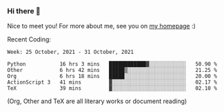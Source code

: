 ### Hi there 👋

Nice to meet you! For more about me, see you on [my homepage](https://jiayipan.me) :)


Recent Coding:
<!--START_SECTION:waka-->
```text
Week: 25 October, 2021 - 31 October, 2021

Python           16 hrs 3 mins   ████████████▓░░░░░░░░░░░░   50.90 % 
Other            6 hrs 42 mins   █████▒░░░░░░░░░░░░░░░░░░░   21.25 % 
Org              6 hrs 18 mins   █████░░░░░░░░░░░░░░░░░░░░   20.00 % 
ActionScript 3   41 mins         ▓░░░░░░░░░░░░░░░░░░░░░░░░   02.17 % 
TeX              39 mins         ▓░░░░░░░░░░░░░░░░░░░░░░░░   02.10 % 
```
<!--END_SECTION:waka-->
(Org, Other and TeX are all literary works or document reading)
